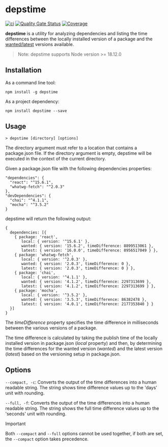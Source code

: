 # depstime

[![ci](https://github.com/rolspace/depstime/actions/workflows/ci.yml/badge.svg)](https://github.com/rolspace/depstime/actions/workflows/ci.yml) [![Quality Gate Status](https://sonarcloud.io/api/project_badges/measure?project=rolspace_depstime&metric=alert_status)](https://sonarcloud.io/summary/new_code?id=rolspace_depstime) [![Coverage](https://sonarcloud.io/api/project_badges/measure?project=rolspace_depstime&metric=coverage)](https://sonarcloud.io/summary/new_code?id=rolspace_depstime)

**depstime** is a utility for analyzing dependencies and listing the time differences between the locally installed version of a package and the [wanted/latest](https://docs.npmjs.com/cli/outdated.html) versions available.

> Note: depstime supports Node version >= 18.12.0

## Installation

As a command line tool:

```
npm install -g depstime
```

As a project dependency:

```
npm install depstime --save
```

## Usage

```
> depstime [directory] [options]
```

The directory argument must refer to a location that contains a package.json file. If the directory argument is empty, depstime will be executed in the context of the current directory.

Given a package.json file with the following dependencies properties:

```
"dependencies": {
  "react": "^15.6.1",
  "whatwg-fetch": "^2.0.3"
},
"devDependencies": {
  "chai": "^4.1.1",
  "mocha": "^3.5.2"
}
```

depstime will return the following output:

```
{
  dependencies: [{
    { package: 'react',
       local: { version: '^15.6.1' },
       wanted: { version: '15.6.2', timeDifference: 8899513061 },
       latest: { version: '16.0.0', timeDifference: 8956517049 } },
    { package: 'whatwg-fetch',
       local: { version: '^2.0.3' },
       wanted: { version: '2.0.3', timeDifference: 0 },
       latest: { version: '2.0.3', timeDifference: 0 } },
    { package: 'chai',
       local: { version: '^4.1.1' },
       wanted: { version: '4.1.2', timeDifference: 2297313699 },
       latest: { version: '4.1.2', timeDifference: 2297313699 } },
    { package: 'mocha',
       local: { version: '^3.5.2' },
       wanted: { version: '3.5.3', timeDifference: 86382478 },
       latest: { version: '4.0.1', timeDifference: 2177353840 } }
  }]
}
```

The _timeDifference_ property specifies the time difference in milliseconds between the various versions of a package.

The time difference is calculated by taking the publish time of the locally installed version in package.json (_local_ property) and then, by determining the time differences for the wanted version (_wanted_) and the latest version (_latest_) based on the versioning setup in package.json.

## Options

`--compact, -c`: Converts the output of the time differences into a human readable string. The string shows time difference values up to the 'days' unit with rounding.

`--full, -f`: Converts the output of the time differences into a human readable string. The string shows the full time difference values up to the 'seconds' unit with rounding.

> [!IMPORTANT]
> Both `--compact` and `--full` options cannot be used together, if both are set, the `--compact` option takes precedence.
